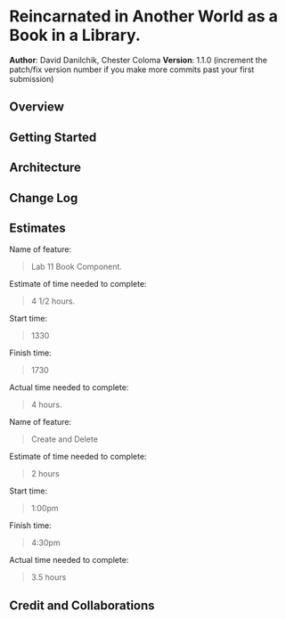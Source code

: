 # Reincarnated in Another World as a Book in a Library.  

**Author**: David Danilchik, Chester Coloma
**Version**: 1.1.0 (increment the patch/fix version number if you make more commits past your first submission)

## Overview
<!-- Provide a high level overview of what this application is and why you are building it, beyond the fact that it's an assignment for this class. (i.e. What's your problem domain?) -->

## Getting Started
<!-- What are the steps that a user must take in order to build this app on their own machine and get it running? -->

## Architecture
<!-- Provide a detailed description of the application design. What technologies (languages, libraries, etc) you're using, and any other relevant design information. -->

## Change Log
<!-- Use this area to document the iterative changes made to your application as each feature is successfully implemented. Use time stamps. Here's an example:

01-01-2001 4:59pm - Application now has a fully-functional express server, with a GET route for the location resource. -->

## Estimates
<!-- See below -->
Name of feature: 
> Lab 11 Book Component.

Estimate of time needed to complete: 
> 4 1/2 hours.

Start time: 
> 1330

Finish time: 
> 1730

Actual time needed to complete: 
> 4 hours.

Name of feature: 
> Create and Delete

Estimate of time needed to complete: 
> 2 hours

Start time:
> 1:00pm

Finish time:
> 4:30pm

Actual time needed to complete:
> 3.5 hours

## Credit and Collaborations
<!-- Give credit (and a link) to other people or resources that helped you build this application. -->
